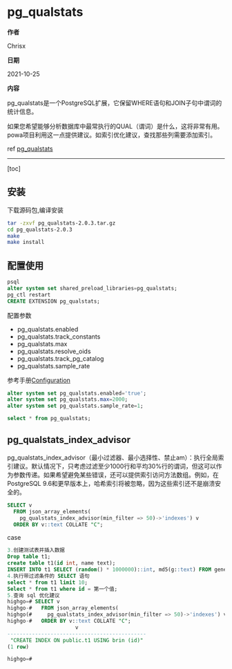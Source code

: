 # pg_qualstats

**作者**

Chrisx

**日期**

2021-10-25

**内容**

pg_qualstats是一个PostgreSQL扩展，它保留WHERE语句和JOIN子句中谓词的统计信息。

如果您希望能够分析数据库中最常执行的QUAL（谓词）是什么，这将非常有用。powa项目利用这一点提供建议。如索引优化建议，查找那些列需要添加索引。

ref [pg_qualstats](https://github.com/powa-team/pg_qualstats)

----

[toc]

## 安装

下载源码包,编译安装

```sh
tar -zxvf pg_qualstats-2.0.3.tar.gz
cd pg_qualstats-2.0.3
make
make install

```

<!--
[root@db pg_qualstats-2.0.3]# make install
/usr/bin/mkdir -p '/opt/HighGo4.5.5-see/share/postgresql/extension'
/usr/bin/mkdir -p '/opt/HighGo4.5.5-see/share/postgresql/extension'
/usr/bin/mkdir -p '/opt/HighGo4.5.5-see/lib/postgresql'
/usr/bin/install -c -m 644 .//pg_qualstats.control '/opt/HighGo4.5.5-see/share/postgresql/extension/'
/usr/bin/install -c -m 644 .//pg_qualstats--2.0.3.sql  '/opt/HighGo4.5.5-see/share/postgresql/extension/'
/usr/bin/install -c -m 755  pg_qualstats.so '/opt/HighGo4.5.5-see/lib/postgresql/'
[root@db pg_qualstats-2.0.3]#
-->

## 配置使用

```sql
psql
alter system set shared_preload_libraries=pg_qualstats;
pg_ctl restart
CREATE EXTENSION pg_qualstats;

```

配置参数

* pg_qualstats.enabled
* pg_qualstats.track_constants
* pg_qualstats.max
* pg_qualstats.resolve_oids
* pg_qualstats.track_pg_catalog
* pg_qualstats.sample_rate

参考手册[Configuration](https://github.com/powa-team/pg_qualstats)

```sql
alter system set pg_qualstats.enabled='true';
alter system set pg_qualstats.max=2000;
alter system set pg_qualstats.sample_rate=1;
```

```sql
select * from pg_qualstats;

```

## pg_qualstats_index_advisor

pg_qualstats_index_advisor（最小过滤器、最小选择性、禁止am）：执行全局索引建议。默认情况下，只考虑过滤至少1000行和平均30%行的谓词，但这可以作为参数传递。如果希望避免某些错误，还可以提供索引访问方法数组。例如，在PostgreSQL 9.6和更早版本上，哈希索引将被忽略，因为这些索引还不是崩溃安全的。

```sql
SELECT v
  FROM json_array_elements(
    pg_qualstats_index_advisor(min_filter => 50)->'indexes') v
  ORDER BY v::text COLLATE "C";

```

case

```sql
3.创建测试表并插入数据
Drop table t1;
create table t1(id int, name text);
INSERT INTO t1 SELECT (random() * 1000000)::int, md5(g::text) FROM generate_series(1, 1000000) g;
4.执行带过滤条件的 SELECT 语句
select * from t1 limit 10;
Select * from t1 where id = 第一个值;
5.查询 sql 优化建议
highgo=# SELECT v
highgo-#   FROM json_array_elements(
highgo(#     pg_qualstats_index_advisor(min_filter => 50)->'indexes') v
highgo-#   ORDER BY v::text COLLATE "C";
                      v
---------------------------------------------
 "CREATE INDEX ON public.t1 USING brin (id)"
(1 row)

highgo=#

```
